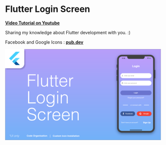 # Flutter Login Screen 

**[Video Tutorial on Youtube](https://youtu.be/yFFsXNDXVQU)**

Sharing my knowledge about Flutter development with you. :) 

Facebook and Google Icons : **[pub.dev](https://pub.dev/packages/font_awesome_flutter#-installing-tab-)**

![UI](https://github.com/leonardo-d3v/flutter-login-screen-sc-1/blob/master/login.png)

